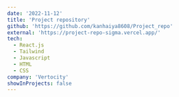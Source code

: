 ```yaml
---
date: '2022-11-12'
title: 'Project repository'
github: 'https://github.com/kanhaiya8608/Project_repo'
external: 'https://project-repo-sigma.vercel.app/'
tech:
  - React.js
  - Tailwind
  - Javascript
  - HTML
  - CSS
company: 'Vertocity'
showInProjects: false
---
```

